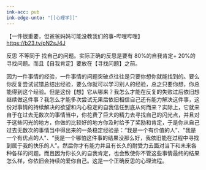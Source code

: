 ```yaml
---
ink-acc: pub
ink-edge-unto: "[[心理学]]"
---
```


【一件很重要，但爸爸妈妈可能没教我们的事-哔哩哔哩】 <https://b23.tv/pN2sJ4J>


反思 不等同于 找自己的问题。实际正确的反思是要有 80%的自我肯定+ 20%的寻找问题。而且【自我肯定】要放在【寻找问题】之前。

因为一件事情的经验，一件事情的问题突破点往往是只要你想你就能找到的。要么你反复尝试试错总结出经验，要么你就可以学习别人的经验，总之只要你想，你总能得到这个经验。但是这份【想】它从哪来？我怎么才能在反复的失败过后依旧想继续做这件事？我怎么才能多次尝试无果后依旧相信自己还有能力解决这件事，这份对事情的持续解决的欲望和内心稳定的自我信任到底从何而来？实际上，它就来自于在过去无数次的事情当中，你花费了巨大的精力去寻找自己的闪光点，并且对于这些闪光的地方，你做的比较好的地方你及时给予了奖励和肯定，于是你从自己过去无数次的事情当中得出来的一条稳定经验是：“我是一个有价值的人”、"我是一个有优点的人"、“我是一个哪怕这件事的结果没那么好，我依旧能在过程中寻找到属于我的快乐的人”。然后你才有能力并且有长久的耐受力去面对当下和未来各种各样的问题。而且因为你长久的自我肯定，也会致使你不管这些事情最终的结果怎么样，你依旧会持续的爱你自己。这是一个正确反思的心理流程。